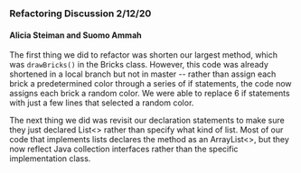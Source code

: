 ### Refactoring Discussion 2/12/20
#### Alicia Steiman and Suomo Ammah

The first thing we did to refactor was shorten our largest method, which was `drawBricks()` in the Bricks class. 
However, this code was already shortened in a local branch but not in master -- rather than assign each brick a 
predetermined color through a series of if statements, the code now assigns each brick a random color. We were able
to replace 6 if statements with just a few lines that selected a random color. 

The next thing we did was revisit our declaration statements to make sure they just declared List<> rather than
specify what kind of list. Most of our code that implements lists declares the method as an ArrayList<>, but they 
now reflect Java collection interfaces rather than the specific implementation class. 